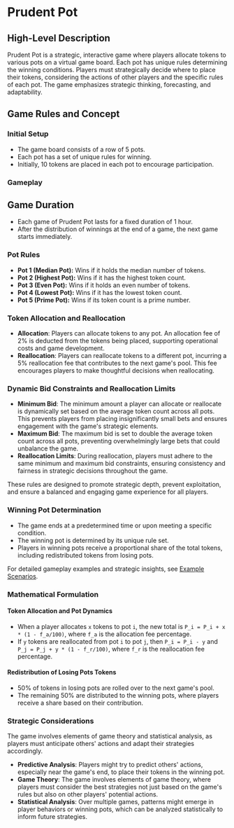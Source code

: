 # Prudent Pot

## High-Level Description

Prudent Pot is a strategic, interactive game where players allocate tokens to various pots on a virtual game board. Each pot has unique rules determining the winning conditions. Players must strategically decide where to place their tokens, considering the actions of other players and the specific rules of each pot. The game emphasizes strategic thinking, forecasting, and adaptability.

## Game Rules and Concept

### Initial Setup

- The game board consists of a row of 5 pots.
- Each pot has a set of unique rules for winning.
- Initially, 10 tokens are placed in each pot to encourage participation.

### Gameplay

## Game Duration

- Each game of Prudent Pot lasts for a fixed duration of 1 hour.
- After the distribution of winnings at the end of a game, the next game starts immediately.

### Pot Rules

- **Pot 1 (Median Pot):** Wins if it holds the median number of tokens.
- **Pot 2 (Highest Pot):** Wins if it has the highest token count.
- **Pot 3 (Even Pot):** Wins if it holds an even number of tokens.
- **Pot 4 (Lowest Pot):** Wins if it has the lowest token count.
- **Pot 5 (Prime Pot):** Wins if its token count is a prime number.

### Token Allocation and Reallocation

- **Allocation**: Players can allocate tokens to any pot. An allocation fee of 2% is deducted from the tokens being placed, supporting operational costs and game development.
- **Reallocation**: Players can reallocate tokens to a different pot, incurring a 5% reallocation fee that contributes to the next game's pool. This fee encourages players to make thoughtful decisions when reallocating.

### Dynamic Bid Constraints and Reallocation Limits

- **Minimum Bid**: The minimum amount a player can allocate or reallocate is dynamically set based on the average token count across all pots. This prevents players from placing insignificantly small bets and ensures engagement with the game's strategic elements.
- **Maximum Bid**: The maximum bid is set to double the average token count across all pots, preventing overwhelmingly large bets that could unbalance the game.
- **Reallocation Limits**: During reallocation, players must adhere to the same minimum and maximum bid constraints, ensuring consistency and fairness in strategic decisions throughout the game.

These rules are designed to promote strategic depth, prevent exploitation, and ensure a balanced and engaging game experience for all players.

### Winning Pot Determination

- The game ends at a predetermined time or upon meeting a specific condition.
- The winning pot is determined by its unique rule set.
- Players in winning pots receive a proportional share of the total tokens, including redistributed tokens from losing pots.

For detailed gameplay examples and strategic insights, see [Example Scenarios](./ExampleScenarios.md).

### Mathematical Formulation

#### Token Allocation and Pot Dynamics

- When a player allocates `x` tokens to pot `i`, the new total is `P_i = P_i + x * (1 - f_a/100)`, where `f_a` is the allocation fee percentage.
- If `y` tokens are reallocated from pot `i` to pot `j`, then `P_i = P_i - y` and `P_j = P_j + y * (1 - f_r/100)`, where `f_r` is the reallocation fee percentage.

#### Redistribution of Losing Pots Tokens

- 50% of tokens in losing pots are rolled over to the next game's pool.
- The remaining 50% are distributed to the winning pots, where players receive a share based on their contribution.

### Strategic Considerations

The game involves elements of game theory and statistical analysis, as players must anticipate others' actions and adapt their strategies accordingly.

- **Predictive Analysis**: Players might try to predict others' actions, especially near the game's end, to place their tokens in the winning pot.
- **Game Theory**: The game involves elements of game theory, where players must consider the best strategies not just based on the game's rules but also on other players' potential actions.
- **Statistical Analysis**: Over multiple games, patterns might emerge in player behaviors or winning pots, which can be analyzed statistically to inform future strategies.
